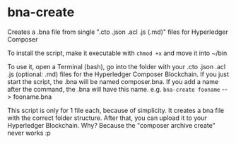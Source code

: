 # bna-create
Creates a .bna file from single ".cto .json .acl .js (.md)" files for Hyperledger Composer

To install the script, make it executable with `chmod +x` and move it into ~/bin

To use it, open a Terminal (bash), go into the folder with your .cto .json .acl .js (optional: .md) files for the Hyperledger Composer Blockchain. If you just start the script, the .bna will be named composer.bna. If you add a name after the command, the .bna will have this name. e.g. `bna-create fooname` --> fooname.bna

This script is only for 1 file each, because of simplicity. It creates a bna file with the correct folder structure. After that, you can upload it to your Hyperledger Blockchain.
Why? Because the "composer archive create" never works :p
